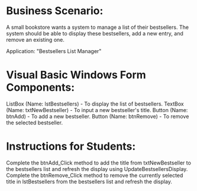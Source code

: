 # Business Scenario:
A small bookstore wants a system to manage a list of their bestsellers. The system should be able to display these bestsellers, add a new entry, and remove an existing one.

Application: "Bestsellers List Manager"

# Visual Basic Windows Form Components:

ListBox (Name: lstBestsellers) - To display the list of bestsellers.
TextBox (Name: txtNewBestseller) - To input a new bestseller's title.
Button (Name: btnAdd) - To add a new bestseller.
Button (Name: btnRemove) - To remove the selected bestseller.

# Instructions for Students:

Complete the btnAdd_Click method to add the title from txtNewBestseller to the bestsellers list and refresh the display using UpdateBestsellersDisplay.
Complete the btnRemove_Click method to remove the currently selected title in lstBestsellers from the bestsellers list and refresh the display.
